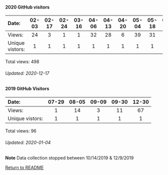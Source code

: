 #### 2020 GitHub visitors
Date:		  |  02-03   |       02-17   |       02-24   |       03-16   |       04-06   |       04-13   |       04-20   |       05-04   |       05-18   |       05-25   |       06-01   |       06-08   |       06-15   |       07-06   |  07-13  |  07-27  |  08-10  |  09-07  |  09-14  |  09-21  |  09-28  |  10-05  |  10-12  |  10-19  |  10-26  |  11-02  |  11-09  |  11-16  |  12-07
|:---     |:---:  |:---:  |:---:  |:---:  |:---:  |:---:  |:---:  |:---:  |:---:  |:---:  |:---:  |:---:  |:---:  |:---:  |:---:  |:---:  |:---:  |:---:  |:---:  |:---:  |:---:  |:---:  |:---:  |:---:  |:---:  |:---:  |:---:  |:---:  |:---:
Views:		  |  24      |       3       |       1       |       1       |       32      |       28      |       6       |       39      |       31      |       3       |       6       |       1       |       3       |       2       |  3      |  17     |  3      |  12     |  15     |  1      |  36     |  27     |  36     |  17     |  5      |  58     |  4      |  3      |  81
Unique            vistors:  |  1       |       1       |       1       |       1       |       1       |       1       |       1       |       1       |       1       |       1       |       1       |       1       |       3       |       2  |      3  |      1  |      1  |      1  |      1  |      1  |      1  |      2  |      1  |      1  |      1  |      1  |      2  |      2  |      2

Total views: 498
###### Updated: 2020-12-17

#### 2019 GitHub Visitors
Date:   |         07-29   |       08-05   |  09-09  |  09-30 | 12-30
|:---   |:---:    |:---:  |:---:  |:---:  |:---:
Views:  |         1       |       14      |  3      |  11 | 67 
Unique  vistors:  |       1       |       1  |      1  |      1 | 1 

Total views: 96
###### Updated: 2020-01-04
**Note**  Data collection stopped between 10/14/2019 & 12/9/2019

[Return to README](https://github.com/BradleyA/pi-display/blob/master/README.md)
